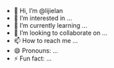 - 👋 Hi, I’m @lijielan
- 👀 I’m interested in ...
- 🌱 I’m currently learning ...
- 💞️ I’m looking to collaborate on ...
- 📫 How to reach me ...
- 😄 Pronouns: ...
- ⚡ Fun fact: ...

<!---
lijielan/lijielan is a ✨ special ✨ repository because its `README.md` (this file) appears on your GitHub profile.
You can click the Preview link to take a look at your changes.
--->

